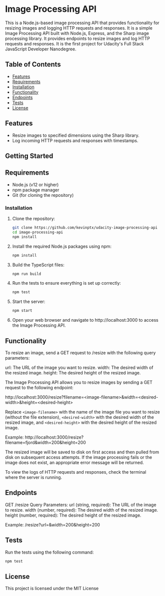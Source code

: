 # Image Processing API

This is a Node.js-based image processing API that provides functionality for resizing images and logging HTTP requests and responses. It is a simple Image Processing API built with Node.js, Express, and the Sharp image processing library. It provides endpoints to resize images and log HTTP requests and responses. It is the first project for Udacity's Full Stack JavaScript Developer Nanodegree.


## Table of Contents

- [Features](#features)
- [Requirements](#requirements)
- [Installation](#installation)
- [Functionality](#functionality)
- [Endpoints](#endpoints)
- [Tests](#tests)
- [License](#license)


## Features

- Resize images to specified dimensions using the Sharp library.
- Log incoming HTTP requests and responses with timestamps.

## Getting Started

## Requirements

- Node.js (v12 or higher)
- npm package manager
- Git (for cloning the repository)


### Installation

1. Clone the repository:
    ```sh
    git clone https://github.com/kevinptx/udacity-image-processing-api
    cd image-processing-api
    npm install
    ```
2. Install the required Node.js packages using npm:
    ```sh
    npm install
    ```
3. Build the TypeScript files:
    ```sh
    npm run build
    ```
4. Run the tests to ensure everything is set up correctly:
    ```sh
    npm test
    ```
5. Start the server:
    ```sh
    npm start
    ```
6. Open your web browser and navigate to http://localhost:3000 to access the Image Processing API.

## Functionality

To resize an image, send a GET request to /resize with the following query parameters:

url: The URL of the image you want to resize.
width: The desired width of the resized image.
height: The desired height of the resized image.

The Image Processing API allows you to resize images by sending a GET request to the following endpoint:

http://localhost:3000/resize?filename=&lt;image-filename&gt;&width=&lt;desired-width&gt;&height=&lt;desired-height&gt;

Replace `<image-filename>` with the name of the image file you want to resize (without the file extension), `<desired-width>` with the desired width of the resized image, and `<desired-height>` with the desired height of the resized image.

Example: http://localhost:3000/resize?filename=fjord&width=200&height=200

The resized image will be saved to disk on first access and then pulled from disk on subsequent access attempts. If the image processing fails or the image does not exist, an appropriate error message will be returned.

To view the logs of HTTP requests and responses, check the terminal where the server is running.

## Endpoints

GET /resize
Query Parameters:
url (string, required): The URL of the image to resize.
width (number, required): The desired width of the resized image.
height (number, required): The desired height of the resized image.

Example: /resize?url=<image-url>&width=200&height=200

## Tests

Run the tests using the following command:

```sh
npm test
```
## License

This project is licensed under the MIT License




